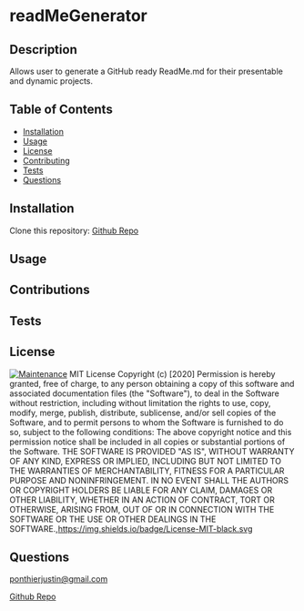 # readMeGenerator

  ## Description 

  Allows user to generate a GitHub ready ReadMe.md for their presentable and dynamic projects.

  ## Table of Contents

  * [Installation](#installation)
  * [Usage](#usage)
  * [License](#license)
  * [Contributing](#contributing)
  * [Tests](#tests)
  * [Questions](#questions)
  

  ## Installation
  Clone this repository: [Github Repo](https://github.com/ponthierjustin/readMeGenerator)

  


  ## Usage

  ## Contributions

  ## Tests

  ## License
[![Maintenance](https://img.shields.io/badge/Maintained%3F-yes-green.svg)](https://GitHub.com/Naereen/StrapDown.js/graphs/commit-activity)
  MIT License Copyright (c) [2020]
 Permission is hereby granted, free of charge, to any person obtaining a copy of this software and associated documentation files (the "Software"), to deal in the Software without restriction, including without limitation the rights to use, copy, modify, merge, publish, distribute, sublicense, and/or sell copies of the Software, and to permit persons to whom the Software is furnished to do so, subject to the following conditions:
 The above copyright notice and this permission notice shall be included in all copies or substantial portions of the Software.
  THE SOFTWARE IS PROVIDED "AS IS", WITHOUT WARRANTY OF ANY KIND, EXPRESS OR IMPLIED, INCLUDING BUT NOT LIMITED TO THE WARRANTIES OF MERCHANTABILITY, FITNESS FOR A PARTICULAR PURPOSE AND NONINFRINGEMENT. IN NO EVENT SHALL THE AUTHORS OR COPYRIGHT HOLDERS BE LIABLE FOR ANY CLAIM, DAMAGES OR OTHER LIABILITY, WHETHER IN AN ACTION OF CONTRACT, TORT OR OTHERWISE, ARISING FROM, OUT OF OR IN CONNECTION WITH THE SOFTWARE OR THE USE OR OTHER DEALINGS IN THE SOFTWARE.,https://img.shields.io/badge/License-MIT-black.svg


  ## Questions

  ponthierjustin@gmail.com

  [Github Repo](https://github.com/ponthierjustin)



